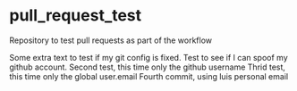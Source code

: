 pull_request_test
=================

Repository to test pull requests as part of the workflow

Some extra text to test if my git config is fixed.
Test to see if I can spoof my github account.
Second test, this time only the github username
Thrid test, this time only the global user.email
Fourth commit, using luis personal email
